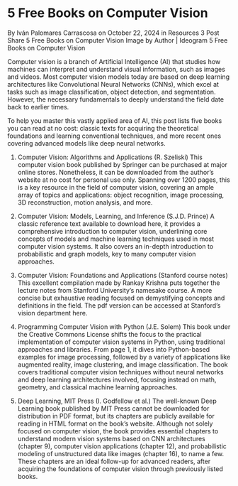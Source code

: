 # 5 Free Books on Computer Vision
By Iván Palomares Carrascosa on October 22, 2024 in Resources 3
 Post Share
5 Free Books on Computer Vision
Image by Author | Ideogram
5 Free Books on Computer Vision

Computer vision is a branch of Artificial Intelligence (AI) that studies how machines can interpret and understand visual information, such as images and videos. Most computer vision models today are based on deep learning architectures like Convolutional Neural Networks (CNNs), which excel at tasks such as image classification, object detection, and segmentation. However, the necessary fundamentals to deeply understand the field date back to earlier times.

To help you master this vastly applied area of AI, this post lists five books you can read at no cost: classic texts for acquiring the theoretical foundations and learning conventional techniques, and more recent ones covering advanced models like deep neural networks.

1. Computer Vision: Algorithms and Applications (R. Szeliski)
This computer vision book published by Springer can be purchased at major online stores. Nonetheless, it can be downloaded from the author’s website at no cost for personal use only. Spanning over 1200 pages, this is a key resource in the field of computer vision, covering an ample array of topics and applications: object recognition, image processing, 3D reconstruction, motion analysis, and more.


2. Computer Vision: Models, Learning, and Inference (S.J.D. Prince)
A classic reference text available to download here, it provides a comprehensive introduction to computer vision, underlining core concepts of models and machine learning techniques used in most computer vision systems. It also covers an in-depth introduction to probabilistic and graph models, key to many computer vision approaches.

3. Computer Vision: Foundations and Applications (Stanford course notes)
This excellent compilation made by Rankay Krishna puts together the lecture notes from Stanford University’s namesake course. A more concise but exhaustive reading focused on demystifying concepts and definitions in the field. The pdf version can be accessed at Stanford’s vision department here.

4. Programming Computer Vision with Python (J.E. Solem)
This book under the Creative Commons License shifts the focus to the practical implementation of computer vision systems in Python, using traditional approaches and libraries. From page 1, it dives into Python-based examples for image processing, followed by a variety of applications like augmented reality, image clustering, and image classification. The book covers traditional computer vision techniques without neural networks and deep learning architectures involved, focusing instead on math, geometry, and classical machine learning approaches.


5. Deep Learning, MIT Press (I. Godfellow et al.)
The well-known Deep Learning book published by MIT Press cannot be downloaded for distribution in PDF format, but its chapters are publicly available for reading in HTML format on the book’s website. Although not solely focused on computer vision, the book provides essential chapters to understand modern vision systems based on CNN architectures (chapter 9), computer vision applications (chapter 12), and probabilistic modeling of unstructured data like images (chapter 16), to name a few. These chapters are an ideal follow-up for advanced readers, after acquiring the foundations of computer vision through previously listed books.

